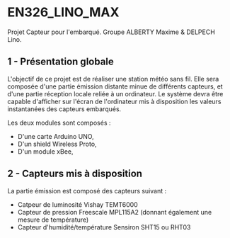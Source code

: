# EN326_LINO_MAX
Projet Capteur pour l'embarqué.
Groupe ALBERTY Maxime & DELPECH Lino.

## 1 - Présentation globale
L'objectif de ce projet est de réaliser une station météo sans fil.
Elle sera composée d'une partie émission distante minue de différents capteurs, et d'une partie réception locale reliée à un ordinateur.
Le système devra être capable d'afficher sur l'écran de l'ordinateur mis à disposition les valeurs instantanées des capteurs embarqués.

Les deux modules sont composés :
 - D'une carte Arduino UNO,
 - D'un shield Wireless Proto,
 - D'un module xBee,

## 2 - Capteurs mis à disposition
La partie émission est composé des capteurs suivant :
 - Catpeur de luminosité Vishay TEMT6000
 - Capteur de pression Freescale MPL115A2 (donnant également une mesure de température)
 - Capteur d'humidité/température Sensiron SHT15 ou RHT03

